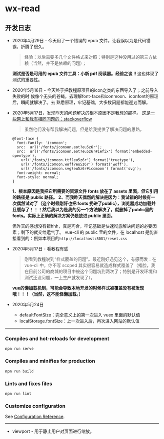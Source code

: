 # wx-read

## 开发日志

- 2020年4月29日 - 今天用了一个错误的 epub 文件，让我误以为是代码错误，折腾了很久。
  > 经验：以后需要多几个文件格式来对照；特别是这种没用过的第三方依赖（当然，并不是依赖的问题）；

  **测试是否是可用的 epub 文件工具：小新 pdf 阅读器。经验之谈**
  !! 这也体现了测试的重要性。
 
- 2020年5月16日 - 今天终于把教程原项目的icon之类的东西导入了；之前导入失败的时
候像个无头的苍蝇。去理解font-face和iconmoon、iconfont的原理后，瞬间就解决了。去
熟悉原理，牢记基础，大多数问题都能迎刃而解。

- 2020年5月17日，发现昨天的问题解决的根本原因不是我想的那样。
  [这是一些网上和我有相同问题的：stackoverflow](https://stackoverflow.com/questions/34133808/webpack-ots-parsing-error-loading-fonts#)
  > 虽然他们没有帮我解决问题，但是给我提供了解决问题的思路。
  ```
  @font-face {
    font-family: 'icomoon';
    src:  url('/fonts/icomoon.eot?eu5z6r');
    src:  url('/fonts/icomoon.eot?eu5z6r#iefix') format('embedded-opentype'),
      url('/fonts/icomoon.ttf?eu5z6r') format('truetype'),
      url('/fonts/icomoon.woff?eu5z6r') format('woff'),
      url('/fonts/icomoon.svg?eu5z6r#icomoon') format('svg');
    font-weight: normal;
    font-style: normal;
  }
  ```
  **1、根本原因是我把它所需要的资源文件 fonts 放在了 assets 里面，但它引用的路径是 public 路径。**
  **2、而我昨天偶然的解决是因为：我试错的时候有一次偶然试对了（这个时候刚好也把 fonts 扔进了public），浏览器成功加载并且缓存了！！！然后我以为是我的另一个方法解决了，就删掉了public里的 fonts。实际上正确的解决方案仍是放进 public 里面。**

  但昨天的感想没有错hhh，真是巧合，牢记基础是快速彻底解决问题的必要因素；剩下的就交给运气了。
  vue-cli 的 public 里的文件，在 localhost 是能直接看到的：例如本项目的`http://localhost:8081/reset.css`

- 2020年5月17日 - 看教程有感
  > 刚看到教程说到“样式覆盖的问题”。最近刚好遇见这个，有感而发：在 vue-cli 中，你不写 scoped 其实很容易就造成样式覆盖了（捂脸，我在目前公司的商城的项目中被这个问题坑到两次了；特别是开发环境和测试还没问题，一上生产就发现了）。

  **vue的懒加载机制，可能会导致本地开发的时候样式被覆盖没有被发现哦！！！（当然，这不能怪懒加载。）**

- 2020年5月24日
  * defaultFontSize：完全意义上的第一次进入 vuex 里面的默认值
  * localStorage.fontSize：上一次进入后，再次进入网站的默认值



* * *

### Compiles and hot-reloads for development
```
npm run serve
```

### Compiles and minifies for production
```
npm run build
```

### Lints and fixes files
```
npm run lint
```

### Customize configuration
See [Configuration Reference](https://cli.vuejs.org/config/).

* * *

* viewport - 用于静止用户对页面进行缩放。
